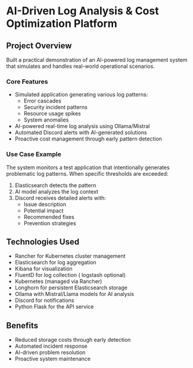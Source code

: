 # AI-Driven Log Analysis & Cost Optimization Platform

## Project Overview

Built a practical demonstration of an AI-powered log management system that simulates and handles real-world operational scenarios.

### Core Features

- Simulated application generating various log patterns:
  - Error cascades
  - Security incident patterns
  - Resource usage spikes
  - System anomalies
- AI-powered real-time log analysis using Ollama/Mistral
- Automated Discord alerts with AI-generated solutions
- Proactive cost management through early pattern detection

### Use Case Example

The system monitors a test application that intentionally generates problematic log patterns. When specific thresholds are exceeded:

1. Elasticsearch detects the pattern
2. AI model analyzes the log context
3. Discord receives detailed alerts with:
   - Issue description
   - Potential impact
   - Recommended fixes
   - Prevention strategies

## Technologies Used

- Rancher for Kubernetes cluster management
- Elasticsearch for log aggregation
- Kibana for visualization
- FluentD for log collection ( logstash optional)
- Kubernetes (managed via Rancher)
- Longhorn for persistent Elasticsearch storage
- Ollama with Mistral/Llama models for AI analysis
- Discord for notifications
- Python Flask for the API service

## Benefits

- Reduced storage costs through early detection
- Automated incident response
- AI-driven problem resolution
- Proactive system maintenance
